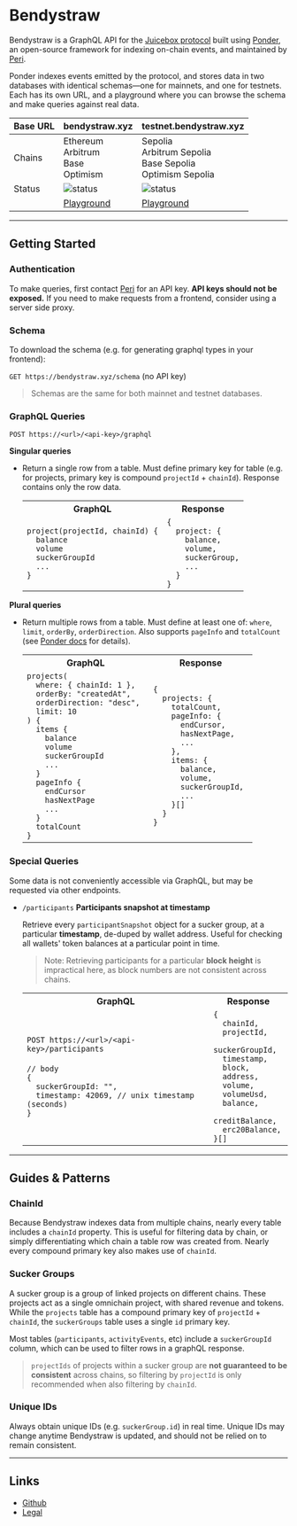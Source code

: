 # Bendystraw

Bendystraw is a GraphQL API for the [Juicebox protocol](https://juicebox.money) built using [Ponder](https://ponder.sh), an open-source framework for indexing on-chain events, and maintained by [Peri](https://x.com/peripheralist).

Ponder indexes events emitted by the protocol, and stores data in two databases with identical schemas—one for mainnets, and one for testnets. Each has its own URL, and a playground where you can browse the schema and make queries against real data.

| Base URL | bendystraw.xyz | testnet.bendystraw.xyz |
| -- | -- | -- |
| Chains | Ethereum<br/>Arbitrum<br/>Base<br/>Optimism | Sepolia<br/>Arbitrum Sepolia<br/>Base Sepolia<br/>Optimism Sepolia |
| Status | ![status](https://bendystraw.xyz/badge.svg) | ![status](https://testnet.bendystraw.xyz/badge.svg) |
| | [Playground](https://bendystraw.xyz/schema) | [Playground](https://testnet.bendystraw.xyz/schema) |

---

## Getting Started

### Authentication

To make queries, first contact [Peri](https://x.com/peripheralist) for an API key. **API keys should not be exposed.** If you need to make requests from a frontend, consider using a server side proxy.

### Schema

To download the schema (e.g. for generating graphql types in your frontend):

`GET https://bendystraw.xyz/schema` (no API key)

> Schemas are the same for both mainnet and testnet databases.

### GraphQL Queries

`POST https://<url>/<api-key>/graphql`

**Singular queries**

- Return a single row from a table. Must define primary key for table (e.g. for projects, primary key is compound `projectId` + `chainId`). Response contains only the row data.

  <table>
    <tr>
      <th>GraphQL</th>
      <th>Response</th>
    </tr>
    <tr>
      <td>
      <code>project(projectId, chainId) {
    balance
    volume
    suckerGroupId
    ...
  }</code>
      </td>
      <td>
      <code>{ 
    project: { 
      balance,
      volume,
      suckerGroup,
      ... 
    }
  }</code>
      </td>
    </tr>
  </table>

**Plural queries**

- Return multiple rows from a table. Must define at least one of: `where`, `limit`, `orderBy`, `orderDirection`. Also supports `pageInfo` and `totalCount` (see [Ponder docs](https://ponder.sh/docs/query/graphql#pagination) for details).

  <table>
    <tr>
      <th>GraphQL</th>
      <th>Response</th>
    </tr>
    <tr>
      <td>
      <code>projects(
    where: { chainId: 1 }, 
    orderBy: "createdAt", 
    orderDirection: "desc", 
    limit: 10
  ) {
    items {
      balance
      volume
      suckerGroupId
      ...
    }
    pageInfo {
      endCursor
      hasNextPage
      ...
    }
    totalCount
  }</code>
      </td>
      <td>
      <code>{
    projects: {
      totalCount,
      pageInfo: {
        endCursor,
        hasNextPage,
        ...
      },
      items: { 
        balance, 
        volume, 
        suckerGroupId, 
        ... 
      }[]
    }
  }</code>
      </td>
    </tr>
  </table>

### Special Queries

Some data is not conveniently accessible via GraphQL, but may be requested via other endpoints.

- `/participants` **Participants snapshot at timestamp**

  Retrieve every `participantSnapshot` object for a sucker group, at a particular **timestamp**, de-duped by wallet address. Useful for checking all wallets' token balances at a particular point in time. 
  
  > Note: Retrieving participants for a particular **block height** is impractical here, as block numbers are not consistent across chains.

  <table>
    <tr>
      <th>GraphQL</th>
      <th>Response</th>
    </tr>
    <tr>
      <td>
        <code>POST https://&lt;url&gt;/&lt;api-key&gt;/participants</code>
        <br/>
        <br/>
        <code>// body <br/>{
    suckerGroupId: "",
    timestamp: 42069, // unix timestamp (seconds)
  }</code>
      </td>
      <td>
        <code>{
    chainId,
    projectId,
    suckerGroupId,
    timestamp,
    block,
    address,
    volume,
    volumeUsd,
    balance,
    creditBalance,
    erc20Balance,
  }[]</code>
      </td>
    </tr>
  </table>

---

## Guides & Patterns

### ChainId

Because Bendystraw indexes data from multiple chains, nearly every table includes a `chainId` property. This is useful for filtering data by chain, or simply differentiating which chain a table row was created from. Nearly every compound primary key also makes use of `chainId`.

### Sucker Groups

A sucker group is a group of linked projects on different chains. These projects act as a single omnichain project, with shared revenue and tokens. While the `projects` table has a compound primary key of `projectId` + `chainId`, the `suckerGroups` table uses a single `id` primary key.

Most tables (`participants`, `activityEvents`, etc) include a `suckerGroupId` column, which can be used to filter rows in a graphQL response.

> `projectIds` of projects within a sucker group are **not guaranteed to be consistent** across chains, so filtering by `projectId` is only recommended when also filtering by `chainId`.

### Unique IDs

Always obtain unique IDs (e.g. `suckerGroup.id`) in real time. Unique IDs may change anytime Bendystraw is updated, and should not be relied on to remain consistent.

---

## Links

- [Github](https://github.com/peripheralist/bendystraw)
- [Legal](/legal)